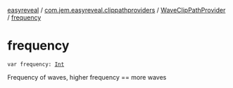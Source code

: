 [easyreveal](../../index.md) / [com.jem.easyreveal.clippathproviders](../index.md) / [WaveClipPathProvider](index.md) / [frequency](./frequency.md)

# frequency

`var frequency: `[`Int`](https://kotlinlang.org/api/latest/jvm/stdlib/kotlin/-int/index.html)

Frequency of waves, higher frequency == more waves

